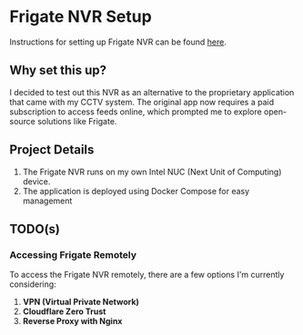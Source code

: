 # Frigate NVR Setup
Instructions for setting up Frigate NVR can be found [here](https://docs.frigate.video/).

## Why set this up?
I decided to test out this NVR as an alternative to the proprietary application that came with my CCTV system. The original app now requires a paid subscription to access feeds online, which prompted me to explore open-source solutions like Frigate.

## Project Details
1. The Frigate NVR runs on my own Intel NUC (Next Unit of Computing) device.
2. The application is deployed using Docker Compose for easy management

## TODO(s)
### Accessing Frigate Remotely
To access the Frigate NVR remotely, there are a few options I'm currently considering:
1. **VPN (Virtual Private Network)**
2. **Cloudflare Zero Trust**
3. **Reverse Proxy with Nginx**
